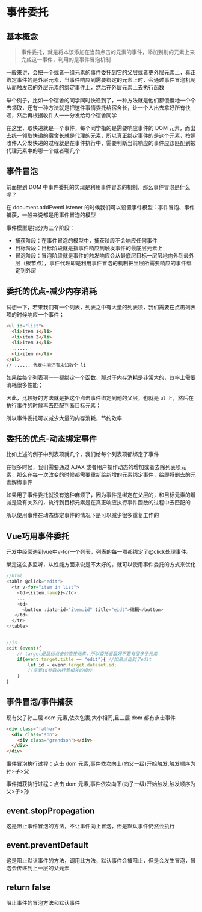 # 事件委托

## **基本概念**

> 事件委托，就是将本该添加在当前点击的元素的事件，添加到别的元素上来完成这一事件，利用的是事件冒泡机制

一般来讲，会把一个或者一组元素的事件委托到它的父层或者更外层元素上，真正绑定事件的是外层元素，当事件响应到需要绑定的元素上时，会通过事件冒泡机制从而触发它的外层元素的绑定事件上，然后在外层元素上去执行函数

举个例子，比如一个宿舍的同学同时快递到了，一种方法就是他们都傻傻地一个个去领取，还有一种方法就是把这件事情委托给宿舍长，让一个人出去拿好所有快递，然后再根据收件人一一分发给每个宿舍同学

在这里，取快递就是一个事件，每个同学指的是需要响应事件的 DOM 元素，而出去统一领取快递的宿舍长就是代理的元素，所以真正绑定事件的是这个元素，按照收件人分发快递的过程就是在事件执行中，需要判断当前响应的事件应该匹配到被代理元素中的哪一个或者哪几个

## 事件冒泡

前面提到 DOM 中事件委托的实现是利用事件冒泡的机制，那么事件冒泡是什么呢？

在 document.addEventListener 的时候我们可以设置事件模型：事件冒泡、事件捕获，一般来说都是用事件冒泡的模型

事件模型是指分为三个阶段：

- 捕获阶段：在事件冒泡的模型中，捕获阶段不会响应任何事件
- 目标阶段：目标阶段就是指事件响应到触发事件的最底层元素上
- 冒泡阶段：冒泡阶段就是事件的触发响应会从最底层目标一层层地向外到最外层（根节点），事件代理即是利用事件冒泡的机制把里层所需要响应的事件绑定到外层

## 委托的优点-减少内存消耗

试想一下，若果我们有一个列表，列表之中有大量的列表项，我们需要在点击列表项的时候响应一个事件；

```html
<ul id="list">
  <li>item 1</li>
  <li>item 2</li>
  <li>item 3</li>
  ......
  <li>item n</li>
</ul>
// ...... 代表中间还有未知数个 li
```


如果给每个列表项一一都绑定一个函数，那对于内存消耗是非常大的，效率上需要消耗很多性能；

因此，比较好的方法就是把这个点击事件绑定到他的父层，也就是 `ul` 上，然后在执行事件的时候再去匹配判断目标元素；

所以事件委托可以减少大量的内存消耗，节约效率

## 委托的优点-动态绑定事件

比如上述的例子中列表项就几个，我们给每个列表项都绑定了事件

在很多时候，我们需要通过 AJAX 或者用户操作动态的增加或者去除列表项元素，那么在每一次改变的时候都需要重新给新增的元素绑定事件，给即将删去的元素解绑事件

如果用了事件委托就没有这种麻烦了，因为事件是绑定在父层的，和目标元素的增减是没有关系的，执行到目标元素是在真正响应执行事件函数的过程中去匹配的

所以使用事件在动态绑定事件的情况下是可以减少很多重复工作的

## Vue巧用事件委托

开发中经常遇到vue中v-for一个列表，列表的每一项都绑定了@click处理事件。

绑定这么多监听，从性能方面来说是不太好的。就可以使用事件委托的方式来优化

```js
//html
<table @click="edit">
  <tr v-for="item in list">
    <td>{{item.name}}</td>
    ...
    <td>
      <button :data-id="item.id" title="eidt">编辑</button>
   </td>
  </tr>
</table>


//js 
edit (event){
    // target是鼠标点击的直接元素，所以委托者最好不要有很多子元素
    if(event.target.title == "edit"){ //如果点击到了edit 
        let id = evenr.target.dataset.id;
        //拿着id参数执行着相关的操作
    }
}
```

## 事件冒泡/事件捕获

现有父子孙三层 dom 元素,依次包裹,大小相同,且三层 dom 都有点击事件

```html
<div class="father">
  <div class="son">
    <div class="grandson"></div>
  </div>
</div>
```

事件冒泡执行过程：点击 dom 元素,事件依次向上(向父一级)开始触发,触发顺序为孙>子>父

事件捕获执行过程：点击 dom 元素,事件依次向下(向子一级)开始触发,触发顺序为父>子>孙

## event.stopPropagation

这是阻止事件冒泡的方法，不让事件向上冒泡，但是默认事件仍然会执行

## event.preventDefault

这是阻止默认事件的方法，调用此方法，默认事件会被阻止，但是会发生冒泡，冒泡会传递到上一层的父元素

## return false 

阻止事件的冒泡方法和默认事件

